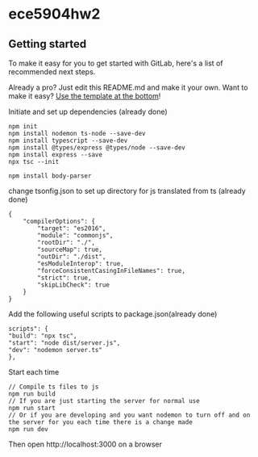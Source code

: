 # ece5904hw2



## Getting started

To make it easy for you to get started with GitLab, here's a list of recommended next steps.

Already a pro? Just edit this README.md and make it your own. Want to make it easy? [Use the template at the bottom](#editing-this-readme)!

Initiate and set up dependencies (already done)
```
npm init
npm install nodemon ts-node --save-dev
npm install typescript --save-dev
npm install @types/express @types/node --save-dev
npm install express --save
npx tsc --init

npm install body-parser
```

change tsonfig.json to set up directory for js translated from ts (already done)

```
{
    "compilerOptions": {
        "target": "es2016", 
        "module": "commonjs",
        "rootDir": "./", 
        "sourceMap": true,
        "outDir": "./dist",
        "esModuleInterop": true,
        "forceConsistentCasingInFileNames": true,
        "strict": true,
        "skipLibCheck": true
    }
}
```
Add the following useful scripts to package.json(already done)
```
scripts": {
"build": "npx tsc",
"start": "node dist/server.js",
"dev": "nodemon server.ts"
},
```
Start each time
```
// Compile ts files to js
npm run build
// If you are just starting the server for normal use
npm run start
// Or if you are developing and you want nodemon to turn off and on the server for you each time there is a change made
npm run dev
```
Then open http://localhost:3000 on a browser